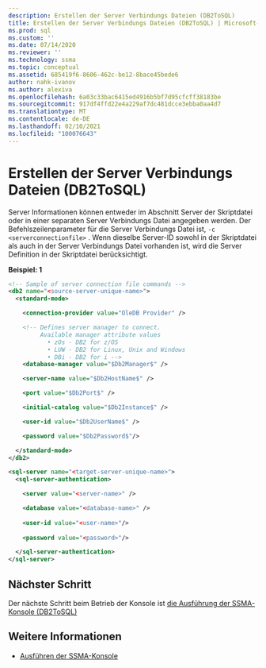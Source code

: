 ```yaml
---
description: Erstellen der Server Verbindungs Dateien (DB2ToSQL)
title: Erstellen der Server Verbindungs Dateien (DB2ToSQL) | Microsoft-Dokumentation
ms.prod: sql
ms.custom: ''
ms.date: 07/14/2020
ms.reviewer: ''
ms.technology: ssma
ms.topic: conceptual
ms.assetid: 685419f6-8606-462c-be12-8bace45bede6
author: nahk-ivanov
ms.author: alexiva
ms.openlocfilehash: 6a03c33bac6415ed4916b5bf7d95cfcff38183be
ms.sourcegitcommit: 917df4ffd22e4a229af7dc481dcce3ebba0aa4d7
ms.translationtype: MT
ms.contentlocale: de-DE
ms.lasthandoff: 02/10/2021
ms.locfileid: "100076643"
---
```

# <a name="creating-the-server-connection-files-db2tosql"></a>Erstellen der Server Verbindungs Dateien (DB2ToSQL)

Server Informationen können entweder im Abschnitt Server der Skriptdatei oder in einer separaten Server Verbindungs Datei angegeben werden. Der Befehlszeilenparameter für die Server Verbindungs Datei ist, `-c <serverconnectionfile>` . Wenn dieselbe Server-ID sowohl in der Skriptdatei als auch in der Server Verbindungs Datei vorhanden ist, wird die Server Definition in der Skriptdatei berücksichtigt.

**Beispiel: 1**

```xml
<!-- Sample of server connection file commands -->
<db2 name="<source-server-unique-name>">
  <standard-mode>

    <connection-provider value="OleDB Provider" />

    <!-- Defines server manager to connect.
         Available manager attribute values
           • zOs - DB2 for z/OS
           • LUW - DB2 for Linux, Unix and Windows
           • DBi - DB2 for i -->
    <database-manager value="$Db2Manager$" />

    <server-name value="$Db2HostName$" />

    <port value="$Db2Port$" />

    <initial-catalog value="$Db2Instance$" />

    <user-id value="$Db2UserName$" />

    <password value="$Db2Password$"/>

  </standard-mode>
</db2>
```

```xml
<sql-server name="<target-server-unique-name>">
  <sql-server-authentication>

    <server value="<server-name>" />

    <database value="<database-name>" />
  
    <user-id value="<user-name>"/>
  
    <password value="<password>"/>

  </sql-server-authentication>
</sql-server>
```

## <a name="next-step"></a>Nächster Schritt

Der nächste Schritt beim Betrieb der Konsole ist [die Ausführung der SSMA-Konsole &#40;DB2ToSQL&#41;](../../ssma/db2/executing-the-ssma-console-db2tosql.md)

## <a name="see-also"></a>Weitere Informationen

- [Ausführen der SSMA-Konsole](./executing-the-ssma-console-db2tosql.md)